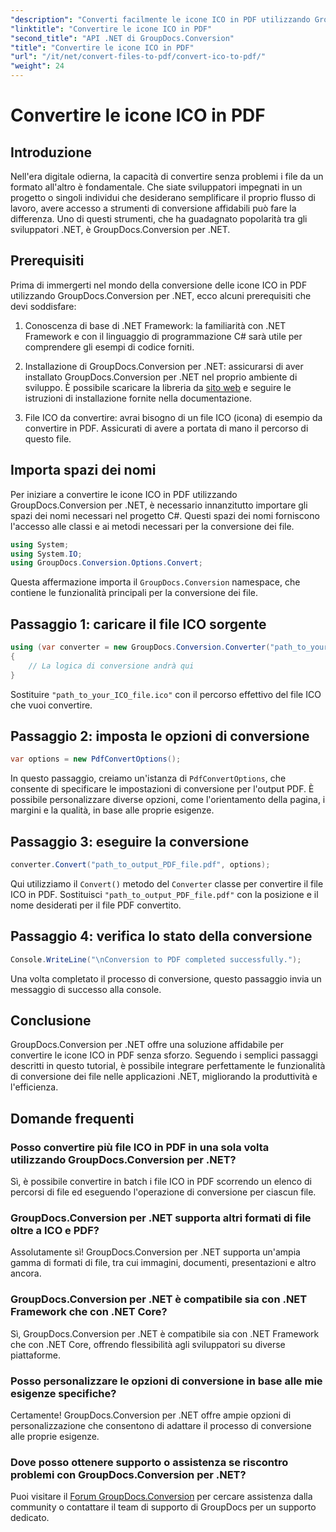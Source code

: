 ```yaml
---
"description": "Converti facilmente le icone ICO in PDF utilizzando GroupDocs.Conversion per .NET. Aumenta la produttività con i semplici passaggi descritti in questo tutorial."
"linktitle": "Convertire le icone ICO in PDF"
"second_title": "API .NET di GroupDocs.Conversion"
"title": "Convertire le icone ICO in PDF"
"url": "/it/net/convert-files-to-pdf/convert-ico-to-pdf/"
"weight": 24
---
```


# Convertire le icone ICO in PDF

## Introduzione
Nell'era digitale odierna, la capacità di convertire senza problemi i file da un formato all'altro è fondamentale. Che siate sviluppatori impegnati in un progetto o singoli individui che desiderano semplificare il proprio flusso di lavoro, avere accesso a strumenti di conversione affidabili può fare la differenza. Uno di questi strumenti, che ha guadagnato popolarità tra gli sviluppatori .NET, è GroupDocs.Conversion per .NET.
## Prerequisiti
Prima di immergerti nel mondo della conversione delle icone ICO in PDF utilizzando GroupDocs.Conversion per .NET, ecco alcuni prerequisiti che devi soddisfare:
1. Conoscenza di base di .NET Framework: la familiarità con .NET Framework e con il linguaggio di programmazione C# sarà utile per comprendere gli esempi di codice forniti.
   
2. Installazione di GroupDocs.Conversion per .NET: assicurarsi di aver installato GroupDocs.Conversion per .NET nel proprio ambiente di sviluppo. È possibile scaricare la libreria da [sito web](https://releases.groupdocs.com/conversion/net/) e seguire le istruzioni di installazione fornite nella documentazione.
3. File ICO da convertire: avrai bisogno di un file ICO (icona) di esempio da convertire in PDF. Assicurati di avere a portata di mano il percorso di questo file.

## Importa spazi dei nomi
Per iniziare a convertire le icone ICO in PDF utilizzando GroupDocs.Conversion per .NET, è necessario innanzitutto importare gli spazi dei nomi necessari nel progetto C#. Questi spazi dei nomi forniscono l'accesso alle classi e ai metodi necessari per la conversione dei file.

```csharp
using System;
using System.IO;
using GroupDocs.Conversion.Options.Convert;
```
Questa affermazione importa il `GroupDocs.Conversion` namespace, che contiene le funzionalità principali per la conversione dei file.
## Passaggio 1: caricare il file ICO sorgente
```csharp
using (var converter = new GroupDocs.Conversion.Converter("path_to_your_ICO_file.ico"))
{
    // La logica di conversione andrà qui
}
```
Sostituire `"path_to_your_ICO_file.ico"` con il percorso effettivo del file ICO che vuoi convertire.
## Passaggio 2: imposta le opzioni di conversione
```csharp
var options = new PdfConvertOptions();
```
In questo passaggio, creiamo un'istanza di `PdfConvertOptions`, che consente di specificare le impostazioni di conversione per l'output PDF. È possibile personalizzare diverse opzioni, come l'orientamento della pagina, i margini e la qualità, in base alle proprie esigenze.
## Passaggio 3: eseguire la conversione
```csharp
converter.Convert("path_to_output_PDF_file.pdf", options);
```
Qui utilizziamo il `Convert()` metodo del `Converter` classe per convertire il file ICO in PDF. Sostituisci `"path_to_output_PDF_file.pdf"` con la posizione e il nome desiderati per il file PDF convertito.
## Passaggio 4: verifica lo stato della conversione
```csharp
Console.WriteLine("\nConversion to PDF completed successfully.");
```
Una volta completato il processo di conversione, questo passaggio invia un messaggio di successo alla console.

## Conclusione
GroupDocs.Conversion per .NET offre una soluzione affidabile per convertire le icone ICO in PDF senza sforzo. Seguendo i semplici passaggi descritti in questo tutorial, è possibile integrare perfettamente le funzionalità di conversione dei file nelle applicazioni .NET, migliorando la produttività e l'efficienza.
## Domande frequenti
### Posso convertire più file ICO in PDF in una sola volta utilizzando GroupDocs.Conversion per .NET?
Sì, è possibile convertire in batch i file ICO in PDF scorrendo un elenco di percorsi di file ed eseguendo l'operazione di conversione per ciascun file.
### GroupDocs.Conversion per .NET supporta altri formati di file oltre a ICO e PDF?
Assolutamente sì! GroupDocs.Conversion per .NET supporta un'ampia gamma di formati di file, tra cui immagini, documenti, presentazioni e altro ancora.
### GroupDocs.Conversion per .NET è compatibile sia con .NET Framework che con .NET Core?
Sì, GroupDocs.Conversion per .NET è compatibile sia con .NET Framework che con .NET Core, offrendo flessibilità agli sviluppatori su diverse piattaforme.
### Posso personalizzare le opzioni di conversione in base alle mie esigenze specifiche?
Certamente! GroupDocs.Conversion per .NET offre ampie opzioni di personalizzazione che consentono di adattare il processo di conversione alle proprie esigenze.
### Dove posso ottenere supporto o assistenza se riscontro problemi con GroupDocs.Conversion per .NET?
Puoi visitare il [Forum GroupDocs.Conversion](https://forum.groupdocs.com/c/conversion/11) per cercare assistenza dalla community o contattare il team di supporto di GroupDocs per un supporto dedicato.